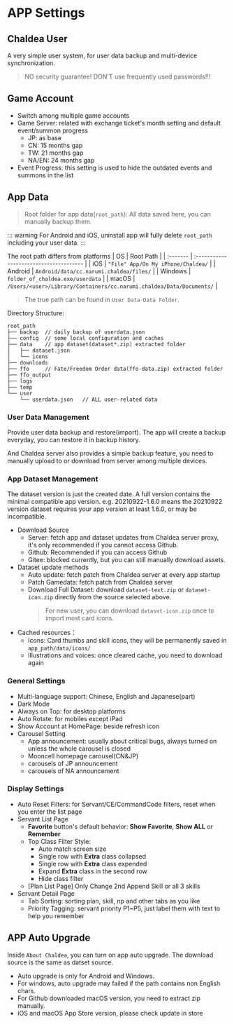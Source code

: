 # APP Settings

## Chaldea User
A very simple user system, for user data backup and multi-device synchronization.
> NO security guarantee! DON'T use frequently used passwords!!!

## Game Account
* Switch among multiple game accounts
* Game Server: related with exchange ticket's month setting and default event/summon progress
  * JP: as base
  * CN: 15 months gap
  * TW: 21 months gap
  * NA/EN: 24 months gap
* Event Progress: this setting is used to hide the outdated events and summons in the list

## App Data
> Root folder for app data(`root_path`): All data saved here, you can manually backup them.

::: warning
For Android and iOS, uninstall app will fully delete `root_path` including your user data.
:::

The root path differs from platforms
| OS       | Root Path                                   |
| :------- | :-------------------------------------- |
| iOS      | `"File" App/On My iPhone/Chaldea/`            |
| Android  | `Android/data/cc.narumi.chaldea/files/` |
| Windows  | `folder_of_chaldea.exe/userdata`            |
| macOS    | `/Users/<user>/Library/Containers/cc.narumi.chaldea/Data/Documents/` |
> The true path can be found in `User Data-Data Folder`.

Directory Structure:
```:no-line-numbers
root_path
├── backup  // daily backup of userdata.json
├── config  // some local configuration and caches
├── data    // app dataset(dataset*.zip) extracted folder
│   ├── dataset.json
│   └── icons
├── downloads
├── ffo     // Fate/Freedom Order data(ffo-data.zip) extracted folder
├── ffo_output
├── logs
├── temp
└── user
    └── userdata.json   // ALL user-related data
```

### User Data Management
Provide user data backup and restore(import). The app will create a backup everyday, you can restore it in backup history.

And Chaldea server also provides a simple backup feature, you need to manually upload to or download from server among multiple devices.

### App Dataset Management
The dataset version is just the created date. A full version contains the minimal compatible app version.
e.g. 20210922-1.6.0 means the 20210922 version dataset requires your app version at least 1.6.0, or may be incompatible.

* Download Source
  * Server: fetch app and dataset updates from Chaldea server proxy, it's only recommended if you cannot access Github.
  * Github: Recommended if you can access Github
  * Gitee: blocked currently, but you can still manually download assets.
* Dataset update methods
  * Auto update: fetch patch from Chaldea server at every app startup
  * Patch Gamedata: fetch patch from Chaldea server
  * Download Full Dataset: download `dataset-text.zip` or `dataset-icon.zip` directly from the source selected above.
    > For new user, you can download `dataset-icon.zip` once to import most card icons.
* Cached resources：
  * Icons: Card thumbs and skill icons, they will be permanently saved in `app_path/data/icons/`
  * Illustrations and voices: once cleared cache, you need to download again

### General Settings
* Multi-language support: Chinese, English and Japanese(part)
* Dark Mode
* Always on Top: for desktop platforms
* Auto Rotate: for mobiles except iPad
* Show Account at HomePage: beside refresh icon
* Carousel Setting
  * App announcement: usually about critical bugs, always turned on unless the whole carousel is closed
  * Mooncell homepage carousel(CN&JP)
  * carousels of JP announcement
  * carousels of NA announcement

### Display Settings
* Auto Reset Filters: for Servant/CE/CommandCode filters, reset when you enter the list page
* Servant List Page
  * **Favorite** button's default behavior: **Show Favorite**, **Show ALL** or **Remember**
  * Top Class Filter Style:
    - Auto match screen size
    - Single row with **Extra** class collapsed 
    - Single row with **Extra** class expended
    - Expand **Extra** class in the second row
    - Hide class filter
  * [Plan List Page] Only Change 2nd Append Skill or all 3 skills
* Servant Detail Page
  * Tab Sorting: sorting plan, skill, np and other tabs as you like
  * Priority Tagging: servant priority P1~P5, just label them with text to help you remember

## APP Auto Upgrade
Inside `About Chaldea`, you can turn on app auto upgrade. The download source is the same as datset source.
- Auto upgrade is only for Android and Windows.
- For windows, auto upgrade may failed if the path contains non English chars.
- For Github downloaded macOS version, you need to extract zip manually.
- iOS and macOS App Store version, please check update in store
